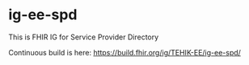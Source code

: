 # ig-ee-spd

This is FHIR IG for Service Provider Directory

Continuous build is here: https://build.fhir.org/ig/TEHIK-EE/ig-ee-spd/ 
